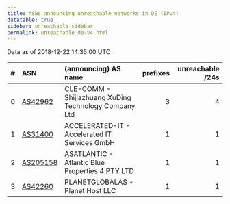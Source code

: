 ```yaml
---
title: ASNs announcing unreachable networks in DE (IPv4)
datatable: true
sidebar: unreachable_sidebar
permalink: unreachable_de-v4.html
---
```


Data as of 2018-12-22 14:35:00 UTC


<div class="datatable-begin"></div>

|   # | ASN                                      | (announcing) AS name                                  |   prefixes |   unreachable /24s |
|----:|:-----------------------------------------|:------------------------------------------------------|-----------:|-------------------:|
|   0 | [AS42962](unreachable_AS42962-v4.html)   | CLE-COMM - Shijiazhuang XuDing Technology Company Ltd |          3 |                  4 |
|   1 | [AS31400](unreachable_AS31400-v4.html)   | ACCELERATED-IT - Accelerated IT Services GmbH         |          1 |                  1 |
|   2 | [AS205158](unreachable_AS205158-v4.html) | ASATLANTIC - Atlantic Blue Properties 4 PTY LTD       |          1 |                  1 |
|   3 | [AS42260](unreachable_AS42260-v4.html)   | PLANETGLOBALAS - Planet Host LLC                      |          1 |                  1 |

<div class="datatable-end"></div>